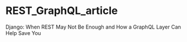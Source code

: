 # REST_GraphQL_article
Django: When REST May Not Be Enough and How a GraphQL Layer Can Help Save You
